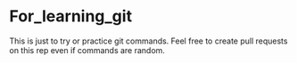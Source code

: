 # For_learning_git
This is just to try or practice git commands.
Feel free to create pull requests on this rep even if commands are random.
